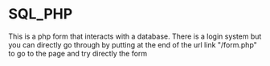 # SQL_PHP

This is a php form that interacts with a database. There is a login system but you can directly go through by putting at the end of the url link "/form.php" to go to the page and try directly the form
